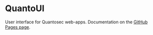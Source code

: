 # QuantoUI
User interface for Quantosec web-apps. Documentation on the [GitHub Pages page](https://quantosec.github.io/QuantoUI/).
